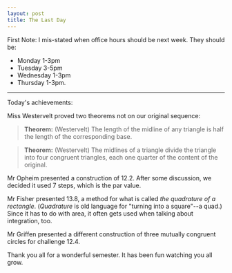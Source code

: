 ```yaml
---
layout: post
title: The Last Day
---
```


First Note: I mis-stated when office hours should be next week. They should be:
* Monday 1-3pm
* Tuesday 3-5pm
* Wednesday 1-3pm
* Thursday 1-3pm.

----

Today's achievements:

Miss Westervelt proved two theorems not on our original sequence:

> **Theorem:** (Westervelt) The length of the midline of any triangle is half the
> length of the corresponding base.

> **Theorem:** (Westervelt) The midlines of a triangle divide the triangle into
> four congruent triangles, each one quarter of the content of the original.

Mr Opheim presented a construction of 12.2. After some discussion, we decided it
used 7 steps, which is the par value.

Mr Fisher presented 13.8, a method for what is called _the quadrature of a rectangle_.
(_Quadrature_ is old language for "turning into a square"--a quad.) Since it has to
do with area, it often gets used when talking about integration, too.

Mr Griffen presented a different construction of three mutually congruent circles
for challenge 12.4.



Thank you all for a wonderful semester. It has been fun watching you all grow.
